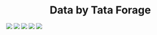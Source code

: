 <html>
  <div>
  <h1 align="center">Data by Tata Forage</h1>
  <img src=https://github.com/harsharma30/Tableau-Projects/blob/64af99357280f9a9b3f69ab78021f0c4b0370c06/Tableau%20Preview/Screenshot%202024-07-15%20203526.png>
  <img src=https://github.com/harsharma30/Tableau-Projects/blob/64af99357280f9a9b3f69ab78021f0c4b0370c06/Tableau%20Preview/Screenshot%202024-07-15%20210451.png>
  <img src=https://github.com/harsharma30/Tableau-Projects/blob/64af99357280f9a9b3f69ab78021f0c4b0370c06/Tableau%20Preview/Screenshot%202024-07-15%20210501.png>
  <img src=https://github.com/harsharma30/Tableau-Projects/blob/64af99357280f9a9b3f69ab78021f0c4b0370c06/Tableau%20Preview/Screenshot%202024-07-15%20210510.png>
  <img src=https://github.com/harsharma30/Tableau-Projects/blob/64af99357280f9a9b3f69ab78021f0c4b0370c06/Tableau%20Preview/Screenshot%202024-07-15%20210523.png>
  </div>
  
  <div>
    <h1 align="center"></h1>
  </div>

  <div>
    <h1 align="center"></h1>
  </div>
</html>
